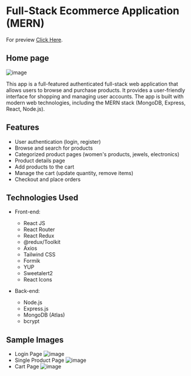 # Full-Stack Ecommerce Application (MERN)

For preview [Click Here](https://thinroot-ecom.netlify.app/).
## Home page
![image](https://github.com/mythily-muthu/ThinRoot-ecom-assessment-client/assets/113460532/d1e62c6b-2a20-454e-801b-49d4bf0609d7)


This app is a full-featured authenticated full-stack web application that allows users to browse and purchase products. It provides a user-friendly interface for shopping and managing user accounts. The app is built with modern web technologies, including the MERN stack (MongoDB, Express, React, Node.js).

## Features

- User authentication (login, register)
- Browse and search for products
- Categorized product pages (women's products, jewels, electronics)
- Product details page
- Add products to the cart
- Manage the cart (update quantity, remove items)
- Checkout and place orders

## Technologies Used

- Front-end:

  - React JS
  - React Router
  - React Redux
  - @redux/Toolkit
  - Axios
  - Tailwind CSS
  - Formik
  - YUP
  - Sweetalert2
  - React Icons

- Back-end:
  - Node.js
  - Express.js
  - MongoDB (Atlas)
  - bcrypt
## Sample Images
- Login Page
![image](https://github.com/mythily-muthu/ThinRoot-ecom-assessment-client/assets/113460532/cc8626dd-fbba-4c92-8f9a-3bdd30ae3e95)
- Single Product Page
![image](https://github.com/mythily-muthu/ThinRoot-ecom-assessment-client/assets/113460532/008763bf-bb65-42b2-8e08-80506284b43f)
- Cart Page
![image](https://github.com/mythily-muthu/ThinRoot-ecom-assessment-client/assets/113460532/e810d55f-131e-4aea-808b-dbf00ceac169)
